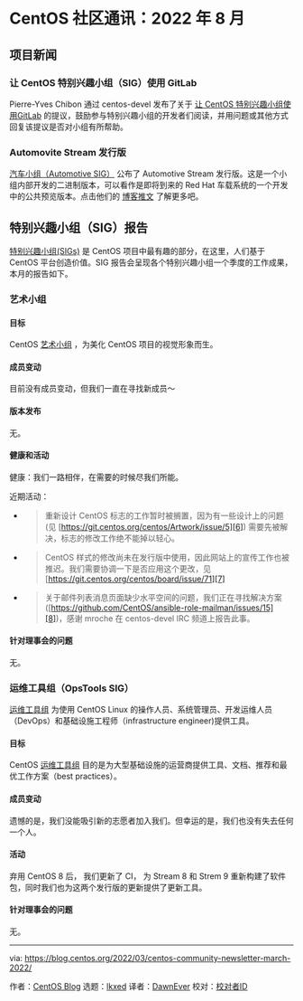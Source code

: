 [#]: subject: "CentOS Community Newsletter, March 2022"
[#]: via: "https://blog.centos.org/2022/03/centos-community-newsletter-march-2022/"
[#]: author: "CentOS Blog https://blog.centos.org"
[#]: collector: "lkxed"
[#]: translator: "DawnEver "
[#]: reviewer: " "
[#]: publisher: " "
[#]: url: " "

# CentOS 社区通讯：2022 年 8 月

## 项目新闻

### 让 CentOS 特别兴趣小组（SIG）使用 GitLab

Pierre-Yves Chibon 通过 centos-devel 发布了关于 [让 CentOS 特别兴趣小组使用GitLab][1] 的提议，鼓励参与特别兴趣小组的开发者们阅读，并用问题或其他方式回复该提议是否对小组有所帮助。 

### Automovite Stream 发行版

[汽车小组（Automotive SIG）][2] 公布了 Automotive Stream 发行版。这是一个小组内部开发的二进制版本，可以看作是即将到来的 Red Hat 车载系统的一个开发中的公共预览版本。点击他们的 [博客推文][3] 了解更多吧。

## 特别兴趣小组（SIG）报告

[特别兴趣小组(SIGs)][4]  是 CentOS 项目中最有趣的部分，在这里，人们基于 CentOS 平台创造价值。SIG 报告会呈现各个特别兴趣小组一个季度的工作成果，本月的报告如下。

### 艺术小组

#### 目标

CentOS [艺术小组][5] ，为美化 CentOS 项目的视觉形象而生。

#### 成员变动

目前没有成员变动，但我们一直在寻找新成员～

#### 版本发布

无。

#### 健康和活动

健康：我们一路相伴，在需要的时候尽我们所能。

近期活动：

- > 重新设计 CentOS 标志的工作暂时被搁置，因为有一些设计上的问题(见 [https://git.centos.org/centos/Artwork/issue/5][6]) 需要先被解决，标志的修改工作绝不能掉以轻心。

- > CentOS 样式的修改尚未在发行版中使用，因此网站上的宣传工作也被推迟。我们需要协调一下是否应用这个更改，见 [https://git.centos.org/centos/board/issue/71][7]

- > 关于邮件列表消息页面缺少水平空间的问题，我们正在寻找解决方案([https://github.com/CentOS/ansible-role-mailman/issues/15][8])，感谢 mroche 在 centos-devel IRC 频道上报告此事。

#### 针对理事会的问题

无。

### 运维工具组（OpsTools SIG）

[运维工具组][9] 为使用 CentOS Linux 的操作人员、系统管理员、开发运维人员（DevOps）和基础设施工程师（infrastructure engineer)提供工具。

#### 目标

CentOS [运维工具组][9] 目的是为大型基础设施的运营商提供工具、文档、推荐和最优工作方案（best practices）。 

#### 成员变动

遗憾的是，我们没能吸引新的志愿者加入我们。但幸运的是，我们也没有失去任何一个人。

#### 活动

弃用 CentOS 8 后， 我们更新了 CI， 为 Stream 8 和 Strem 9 重新构建了软件包，同时我们也为这两个发行版的更新提供了更新工具。

#### 针对理事会的问题

无。

--------------------------------------------------------------------------------

via: https://blog.centos.org/2022/03/centos-community-newsletter-march-2022/

作者：[CentOS Blog][a]
选题：[lkxed][b]
译者：[DawnEver](https://github.com/DawnEver)
校对：[校对者ID](https://github.com/校对者ID)

[a]: https://blog.centos.org
[b]: https://github.com/lkxed
[1]: https://lists.centos.org/pipermail/centos-devel/2022-February/120216.html
[2]: https://wiki.centos.org/SpecialInterestGroup/Automotive
[3]: https://blog.centos.org/2022/03/centos-automotive-sig-announces-new-autosd-distro/
[4]: https://wiki.centos.org/SpecialInterestGroup
[5]: https://wiki.centos.org/SpecialInterestGroup/Artwork
[6]: https://git.centos.org/centos/Artwork/issue/5
[7]: https://git.centos.org/centos/board/issue/71
[8]: https://github.com/CentOS/ansible-role-mailman/issues/15
[9]: https://wiki.centos.org/SpecialInterestGroup/OpsTools
